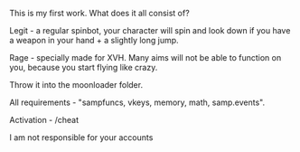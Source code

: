 This is my first work. What does it all consist of?

Legit - a regular spinbot, your character will spin and look down if you have a weapon in your hand + a slightly long jump.

Rage - specially made for XVH. Many aims will not be able to function on you, because you start flying like crazy.

Throw it into the moonloader folder.

All requirements - "sampfuncs, vkeys, memory, math, samp.events".

Activation - /cheat

I am not responsible for your accounts

